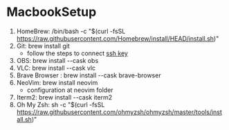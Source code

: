 # MacbookSetup

1. HomeBrew: /bin/bash -c "$(curl -fsSL https://raw.githubusercontent.com/Homebrew/install/HEAD/install.sh)"
2. Git: brew install git
   - follow the steps to connect [ssh key](https://devqa.io/install-git-mac-generate-ssh-keys/)
3. OBS: brew install --cask obs
4. VLC: brew install --cask vlc
5. Brave Browser : brew install --cask brave-browser
6. NeoVim: brew install neovim
   - configuration at neovim folder
7. Iterm2: brew install --cask iterm2
8. Oh My Zsh: sh -c "$(curl -fsSL https://raw.githubusercontent.com/ohmyzsh/ohmyzsh/master/tools/install.sh)"

